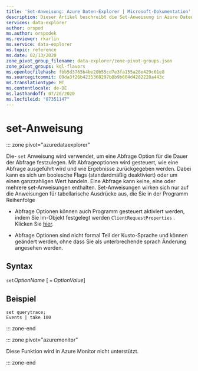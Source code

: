 ```yaml
---
title: 'Set-Anweisung: Azure Daten-Explorer | Microsoft-Dokumentation'
description: Dieser Artikel beschreibt die Set-Anweisung in Azure Daten-Explorer.
services: data-explorer
author: orspod
ms.author: orspodek
ms.reviewer: rkarlin
ms.service: data-explorer
ms.topic: reference
ms.date: 02/13/2020
zone_pivot_group_filename: data-explorer/zone-pivot-groups.json
zone_pivot_groups: kql-flavors
ms.openlocfilehash: fbb5d3765b4be20b55cd7e3fa155a26e429c61e8
ms.sourcegitcommit: 09da3f26b4235368297b8b9b604d4282228a443c
ms.translationtype: MT
ms.contentlocale: de-DE
ms.lasthandoff: 07/28/2020
ms.locfileid: "87351147"
---
```

# <a name="set-statement"></a>set-Anweisung

::: zone pivot="azuredataexplorer"

Die- `set` Anweisung wird verwendet, um eine Abfrage Option für die Dauer der Abfrage festzulegen.
Mit Abfrageoptionen wird gesteuert, wie eine Abfrage ausgeführt wird und wie Ergebnisse zurückgegeben werden. Dabei kann es sich um boolesche Flags (standardmäßig deaktiviert) oder um einen ganzzahligen Wert handeln. Eine Abfrage kann keine, eine oder mehrere set-Anweisungen enthalten. Set-Anweisungen wirken sich nur auf die Anweisungen für tabellarische Ausdrücke aus, die Sie in der Programm Reihenfolge

* Abfrage Optionen können auch Programm gesteuert aktiviert werden, indem Sie im-Objekt festgelegt werden `ClientRequestProperties` . Klicken Sie [hier](../api/netfx/request-properties.md).
  
* Abfrage Optionen sind nicht formal Teil der Kusto-Sprache und können geändert werden, ohne dass Sie als unterbrechende sprach Änderung angesehen werden.

## <a name="syntax"></a>Syntax

`set`*OptionName* [ `=` *OptionValue*]

## <a name="example"></a>Beispiel

```kusto
set querytrace;
Events | take 100
```

::: zone-end

::: zone pivot="azuremonitor"

Diese Funktion wird in Azure Monitor nicht unterstützt.

::: zone-end
